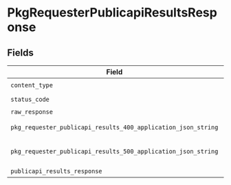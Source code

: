 # PkgRequesterPublicapiResultsResponse


## Fields

| Field                                                                                        | Type                                                                                         | Required                                                                                     | Description                                                                                  |
| -------------------------------------------------------------------------------------------- | -------------------------------------------------------------------------------------------- | -------------------------------------------------------------------------------------------- | -------------------------------------------------------------------------------------------- |
| `content_type`                                                                               | *str*                                                                                        | :heavy_check_mark:                                                                           | N/A                                                                                          |
| `status_code`                                                                                | *int*                                                                                        | :heavy_check_mark:                                                                           | N/A                                                                                          |
| `raw_response`                                                                               | [requests.Response](https://requests.readthedocs.io/en/latest/api/#requests.Response)        | :heavy_minus_sign:                                                                           | N/A                                                                                          |
| `pkg_requester_publicapi_results_400_application_json_string`                                | *Optional[str]*                                                                              | :heavy_minus_sign:                                                                           | Bad Request                                                                                  |
| `pkg_requester_publicapi_results_500_application_json_string`                                | *Optional[str]*                                                                              | :heavy_minus_sign:                                                                           | Internal Server Error                                                                        |
| `publicapi_results_response`                                                                 | [Optional[shared.PublicapiResultsResponse]](../../models/shared/publicapiresultsresponse.md) | :heavy_minus_sign:                                                                           | OK                                                                                           |